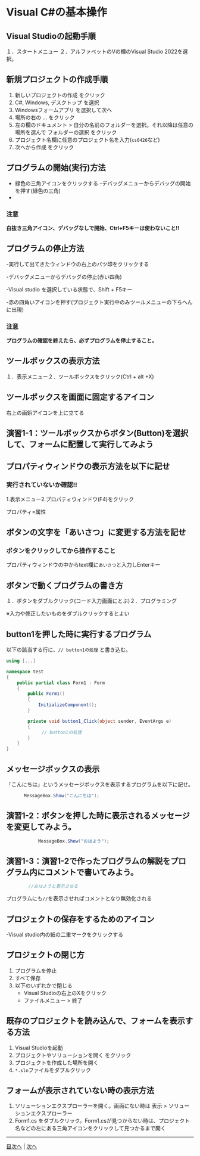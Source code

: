 # Visual C#の基本操作
## Visual Studioの起動手順

１．スタートメニュー  ２．アルファベットのVの欄のVisual Studio 2022を選択。

## 新規プロジェクトの作成手順
1. 新しいプロジェクトの作成 をクリック
2. C#, Windows, デスクトップ を選択
3. Windowsフォームアプリ を選択して次へ
4. 場所の右の ... をクリック
5. 左の欄のドキュメント > 自分の名前のフォルダーを選択。それ以降は任意の場所を選んで フォルダーの選択 をクリック
6. プロジェクト名欄に任意のプロジェクト名を入力(`cs0426`など)
7. 次へから作成 をクリック


## プログラムの開始(実行)方法
- 緑色の三角アイコンをクリックする
-デバッグメニューからデバッグの開始を押す(緑色の三角)
-

### 注意

**白抜き三角アイコン、デバッグなしで開始、Ctrl+F5キーは使わないこと!!**

## プログラムの停止方法
-実行して出てきたウィンドウの右上のバツ印をクリックする

-デバッグメニューからデバッグの停止(赤い四角)

-Visual studio を選択している状態で、Shift + F5キー

-赤の四角いアイコンを押す(プロジェクト実行中のみツールメニューの下らへんに出現)

### 注意

**プログラムの確認を終えたら、必ずプログラムを停止すること。**

## ツールボックスの表示方法

１．表示メニュー２．ツールボックスをクリック(Ctrl + alt +X)

## ツールボックスを画面に固定するアイコン

右上の画鋲アイコンを上に立てる

## 演習1-1：ツールボックスからボタン(Button)を選択して、フォームに配置して実行してみよう



## プロパティウィンドウの表示方法を以下に記せ
### 実行されていないか確認!!
1.表示メニュー2.プロパティウィンドウ(F4)をクリック

プロパティ=属性

## ボタンの文字を「あいさつ」に変更する方法を記せ
### ボタンをクリックしてから操作すること
プロパティウィンドウの中からtext欄に`あいさつ`と入力しEnterキー

## ボタンで動くプログラムの書き方
１．ボタンをダブルクリック(コード入力画面にとぶ)２．プログラミング

※入力や修正したいものをダブルクリックするとよい

## button1を押した時に実行するプログラム
以下の該当する行に、`// button1の処理` と書き込む。

```cs
using [...]

namespace test
{
    public partial class Form1 : Form
    {
        public Form1()
        {
            InitializeComponent();
        }

        private void button1_Click(object sender, EventArgs e)
        {
　　　　　　　　// button1の処理
        }
    }
}
```

## メッセージボックスの表示
「こんにちは」というメッセージボックスを表示するプログラムを以下に記せ。

```cs
　　　　MessageBox.Show("こんにちは");
```

## 演習1-2：ボタンを押した時に表示されるメッセージを変更してみよう。

```cs
            MessageBox.Show("おはよう");
```

## 演習1-3：演習1-2で作ったプログラムの解説をプログラム内にコメントで書いてみよう。

```cs
　　　　　//おはようと表示させる
```
プログラムにも`//`を表示させればコメントとなり無効化される
## プロジェクトの保存をするためのアイコン
-Visual studio内の紙の二重マークをクリックする


## プロジェクトの閉じ方

1. プログラムを停止
2. すべて保存
3. 以下のいずれかで閉じる
   - Visual Studioの右上のXをクリック
   - ファイルメニュー > 終了


## 既存のプロジェクトを読み込んで、フォームを表示する方法

1. Visual Studioを起動
2. プロジェクトやソリューションを開く をクリック
3. プロジェクトを作成した場所を開く
4. `*.sln`ファイルをダブルクリック

## フォームが表示されていない時の表示方法

1. ソリューションエクスプローラーを開く。画面にない時は 表示 > ソリューションエクスプローラー
2. Form1.cs をダブルクリック。Form1.csが見つからない時は、プロジェクト名などの左にある三角アイコンをクリックして見つかるまで開く


---

[目次へ](README.md#%E7%9B%AE%E6%AC%A1) | [次へ](README.md#%E3%83%97%E3%83%AD%E3%82%B0%E3%83%A9%E3%83%9F%E3%83%B3%E3%82%B0%E3%81%AE%E8%82%9D)

